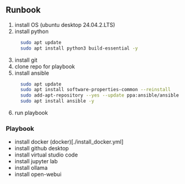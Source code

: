 ## Runbook

1. install OS (ubuntu desktop 24.04.2.LTS)
2. install python
   ```sh
     sudo apt update
     sudo apt install python3 build-essential -y
   ```
4. install git
5. clone repo for playbook
6. install ansible
   ```sh
     sudo apt update
     sudo apt install software-properties-common --reinstall
     sudo add-apt-repository --yes --update ppa:ansible/ansible
     sudo apt install ansible -y
   ```
8. run playbook

### Playbook

- install docker (docker)[./install_docker.yml]
- install github desktop
- install virtual studio code
- install jupyter lab
- install ollama
- install open-webui
